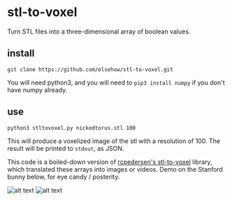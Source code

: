 # stl-to-voxel

Turn STL files into a three-dimensional array of boolean values.

## install

```
git clone https://github.com/elsehow/stl-to-voxel.git
```

You will need python3, and you will need to `pip3 install numpy` if you don't have numpy already.

## use

```
python3 stltovoxel.py nickedtorus.stl 100
```

This will produce a voxelized image of the stl with a resolution of 100.
The result will be printed to `stdout`, as JSON.

This code is a boiled-down version of [rcpedersen's stl-to-voxel](https://github.com/rcpedersen/stl-to-voxel) library, which translated these arrays into images or videos. Demo on the Stanford bunny below, for eye candy / posterity.

![alt text](https://github.com/rcpedersen/stl-to-voxel/raw/master/stanford_bunny.png "STL version of the stanford bunny")
![alt text](https://github.com/rcpedersen/stl-to-voxel/raw/master/stanford_bunny.gif "voxel version of the stanford bunny")
